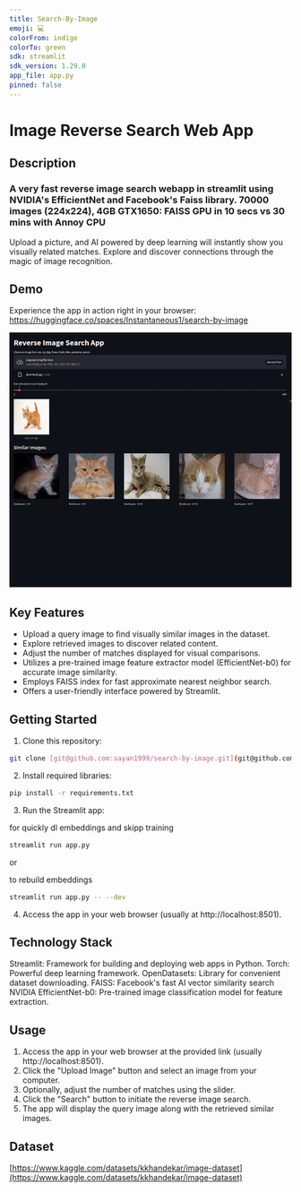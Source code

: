 ```yaml
---
title: Search-By-Image
emoji: 💻
colorFrom: indigo
colorTo: green
sdk: streamlit
sdk_version: 1.29.0
app_file: app.py
pinned: false
---
```


# Image Reverse Search Web App

## Description

### A very fast reverse image search webapp in streamlit using NVIDIA's EfficientNet and Facebook's Faiss library. 70000 images (224x224), 4GB GTX1650: FAISS GPU in 10 secs vs 30 mins with Annoy CPU

Upload a picture, and AI powered by deep learning will instantly show you visually related matches. Explore and discover connections through the magic of image recognition.

## Demo

Experience the app in action right in your browser: https://huggingface.co/spaces/Instantaneous1/search-by-image

![Demo](UI.png)

## Key Features

- Upload a query image to find visually similar images in the dataset.
- Explore retrieved images to discover related content.
- Adjust the number of matches displayed for visual comparisons.
- Utilizes a pre-trained image feature extractor model (EfficientNet-b0) for accurate image similarity.
- Employs FAISS index for fast approximate nearest neighbor search.
- Offers a user-friendly interface powered by Streamlit.

## Getting Started

1. Clone this repository:

```bash
git clone [git@github.com:sayan1999/search-by-image.git](git@github.com:sayan1999/search-by-image.git)
```

2. Install required libraries:

```bash
pip install -r requirements.txt
```

3. Run the Streamlit app:

for quickly dl embeddings and skipp training

```bash
streamlit run app.py
```

or

to rebuild embeddings

```bash
streamlit run app.py -- --dev
```

4. Access the app in your web browser (usually at http://localhost:8501).

## Technology Stack

Streamlit: Framework for building and deploying web apps in Python.
Torch: Powerful deep learning framework.
OpenDatasets: Library for convenient dataset downloading.
FAISS: Facebook's fast AI vector similarity search
NVIDIA EfficientNet-b0: Pre-trained image classification model for feature extraction.

## Usage

1. Access the app in your web browser at the provided link (usually http://localhost:8501).
2. Click the "Upload Image" button and select an image from your computer.
3. Optionally, adjust the number of matches using the slider.
4. Click the "Search" button to initiate the reverse image search.
5. The app will display the query image along with the retrieved similar images.

## Dataset

[https://www.kaggle.com/datasets/kkhandekar/image-dataset](https://www.kaggle.com/datasets/kkhandekar/image-dataset)
